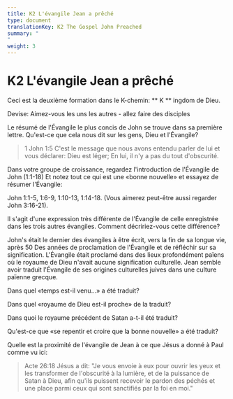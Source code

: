 ```yaml
---
title: K2 L'évangile Jean a prêché
type: document
translationKey: K2 The Gospel John Preached
summary: "
"
weight: 3
---
```

# K2 L'évangile Jean a prêché

Ceci est la deuxième formation dans le K-chemin: ** K ** ingdom de Dieu.

Devise: Aimez-vous les uns les autres - allez faire des disciples

Le résumé de l'Évangile le plus concis de John se trouve dans sa première lettre. Qu'est-ce que cela nous dit sur les gens, Dieu et l'Évangile?

>   1 John 1:5 C'est le message que nous avons entendu parler de lui et vous déclarer: Dieu est léger; En lui, il n'y a pas du tout d'obscurité.

Dans votre groupe de croissance, regardez l'introduction de l'Évangile de John (1:1-18) Et notez tout ce qui est une «bonne nouvelle» et essayez de résumer l'Évangile:

John 1:1-5, 1:6-9, 1:10-13, 1:14-18. (Vous aimerez peut-être aussi regarder John 3:16-21).

Il s'agit d'une expression très différente de l'Évangile de celle enregistrée dans les trois autres évangiles. Comment décririez-vous cette différence?

John's était le dernier des évangiles à être écrit, vers la fin de sa longue vie, après 50 Des années de proclamation de l'Évangile et de réfléchir sur sa signification. L'Évangile était proclamé dans des lieux profondément païens où le royaume de Dieu n'avait aucune signification culturelle. Jean semble avoir traduit l'Évangile de ses origines culturelles juives dans une culture païenne grecque.

Dans quel «temps est-il venu…» a été traduit?

Dans quel «royaume de Dieu est-il proche» de la traduit?

Dans quoi le royaume précédent de Satan a-t-il été traduit?

Qu'est-ce que «se repentir et croire que la bonne nouvelle» a été traduit?

Quelle est la proximité de l'évangile de Jean à ce que Jésus a donné à Paul comme vu ici:

>   Acte 26:18 Jésus a dit: "Je vous envoie à eux pour ouvrir les yeux et les transformer de l'obscurité à la lumière, et de la puissance de Satan à Dieu, afin qu'ils puissent recevoir le pardon des péchés et une place parmi ceux qui sont sanctifiés par la foi en moi."

